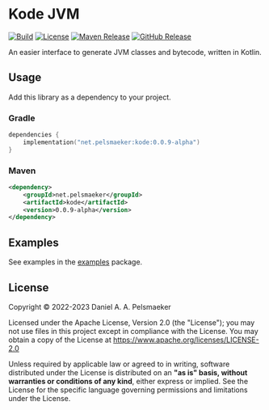 # Kode JVM
[![Build](https://github.com/Virtlink/kode/actions/workflows/build.yml/badge.svg)](https://github.com/Virtlink/kode/actions)
[![License](https://img.shields.io/github/license/Virtlink/kode)](https://github.com/Virtlink/kode/blob/main/LICENSE)
[![Maven Release](https://img.shields.io/maven-central/v/net.pelsmaeker/kode)](https://mvnrepository.com/artifact/net.pelsmaeker/kode)
[![GitHub Release](https://img.shields.io/github/v/release/Virtlink/kode)](https://github.com/Virtlink/kode/releases)

An easier interface to generate JVM classes and bytecode, written in Kotlin.

## Usage
Add this library as a dependency to your project.

### Gradle
```kotlin
dependencies {
    implementation("net.pelsmaeker:kode:0.0.9-alpha")
}
```

### Maven
```xml
<dependency>
    <groupId>net.pelsmaeker</groupId>
    <artifactId>kode</artifactId>
    <version>0.0.9-alpha</version>
</dependency>
```

## Examples
See examples in the [examples](kode/src/test/kotlin/examples) package.

## License
Copyright © 2022-2023 Daniel A. A. Pelsmaeker

Licensed under the Apache License, Version 2.0 (the "License"); you may not use files in this project except in compliance with the License. You may obtain a copy of the License at <https://www.apache.org/licenses/LICENSE-2.0>

Unless required by applicable law or agreed to in writing, software distributed under the License is distributed on an **"as is" basis, without warranties or conditions of any kind**, either express or implied. See the License for the specific language governing permissions and limitations under the License.
